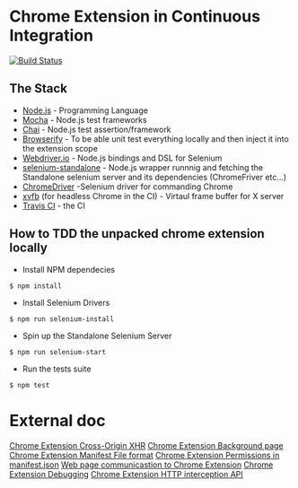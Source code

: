 # Chrome Extension in Continuous Integration
[![Build Status](https://travis-ci.org/apiaryio/chrome-extension-ci.svg?branch=master)](https://travis-ci.org/apiaryio/chrome-extension-ci)


## The Stack

- [Node.js](https://nodejs.org/en/) - Programming Language
- [Mocha](https://mochajs.org/) - Node.js test frameworks
- [Chai](http://chaijs.com/) - Node.js test assertion/framework
- [Browserify](http://browserify.org/) - To be able unit test everything locally and then inject it into the extension scope
- [Webdriver.io](http://webdriver.io/) - Node.js bindings and DSL for Selenium
- [selenium-standalone](https://github.com/vvo/selenium-standalone) - Node.js wrapper runnnig and fetching the Standalone selenium server and its dependencies (ChromeFriver etc...)
- [ChromeDriver](https://sites.google.com/a/chromium.org/chromedriver/capabilities) -Selenium driver for commanding Chrome
- [xvfb](https://docs.travis-ci.com/user/gui-and-headless-browsers/) (for headless Chrome in the CI) - Virtaul frame buffer for X server
- [Travis CI](https://travis-ci.org) - the CI

## How to TDD the unpacked chrome extension locally


- Install NPM dependecies
```
$ npm install
```

- Install Selenium Drivers
```
$ npm run selenium-install
```

- Spin up the Standalone Selenium Server
```
$ npm run selenium-start
```

- Run the tests suite
```
$ npm test
```

# External doc

[Chrome Extension Cross-Origin XHR](https://developer.chrome.com/extensions/xhr)
[Chrome Extension Background page](https://developer.chrome.com/extensions/background_pages)
[Chrome Extension Manifest File format](https://developer.chrome.com/extensions/manifest)
[Chrome Extension Permissions in manifest.json](https://developer.chrome.com/extensions/declare_permissions)
[Web page communicastion to Chrome Extension](https://developer.chrome.com/extensions/messaging#external-webpage)
[Chrome Extension Debugging](https://developer.chrome.com/extensions/tut_debugging)
[Chrome Extension HTTP interception API](https://developer.chrome.com/extensions/webRequest)